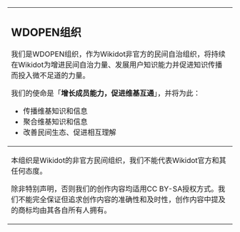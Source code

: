 <table align="center">
  <td colspan="6">
    <h2>WDOPEN组织</h2>
    <p>我们是WDOPEN组织，作为Wikidot非官方的民间自治组织，将持续在Wikidot为增进民间自治力量、发展用户知识能力并促进知识传播而投入微不足道的力量。</p>
    <p>我们的使命是「<strong>增长成员能力，促进维基互通</strong>」，并将为此：</p>
    <ul>
      <li>传播维基知识和信息</li>
      <li>聚合维基知识和信息</li>
      <li>改善民间生态、促进相互理解</li>
    </ul>
  </td>
  <tbody>
    <td colspan="6">
      <p>本组织是Wikidot的非官方民间组织，我们不能代表Wikidot官方和其任何态度。</p>
      <p>除非特别声明，否则我们的创作内容均适用CC BY-SA授权方式。我们不能完全保证但追求创作内容的准确性和及时性，创作内容中提及的商标均由其各自所有人拥有。</p>
    </td>
  </tbody>    
</table>
